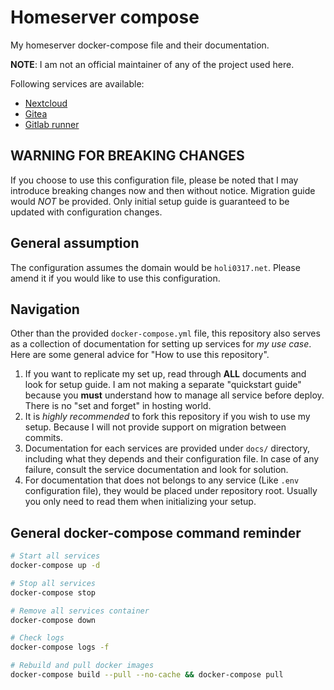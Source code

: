 # Homeserver compose
My homeserver docker-compose file and their documentation.

__NOTE__: I am not an official maintainer of any of the project used here.

Following services are available:
 - [Nextcloud](docs/nextcloud.md)
 - [Gitea](docs/gitea.md)
 - [Gitlab runner](docs/gitlab-runner.md)

## WARNING FOR BREAKING CHANGES
If you choose to use this configuration file, please be noted that I may introduce breaking changes
now and then without notice. Migration guide would _NOT_ be provided. Only initial setup guide is guaranteed
to be updated with configuration changes.

## General assumption
The configuration assumes the domain would be `holi0317.net`. Please amend it if you would like to
use this configuration.

## Navigation
Other than the provided `docker-compose.yml` file, this repository also serves as a collection
of documentation for setting up services for _my use case_. Here are some general advice for
"How to use this repository".

 1. If you want to replicate my set up, read through __ALL__ documents and look for setup guide.
    I am not making a separate "quickstart guide" because you __must__ understand how to manage
    all service before deploy. There is no "set and forget" in hosting world.
 2. It is _highly recommended_ to fork this repository if you wish to use my setup. Because I will not provide
    support on migration between commits.
 3. Documentation for each services are provided under `docs/` directory, including what they depends and their
    configuration file. In case of any failure, consult the service documentation and look for solution.
 4. For documentation that does not belongs to any service (Like `.env` configuration file), they would be placed
    under repository root. Usually you only need to read them when initializing your setup.

## General docker-compose command reminder
```bash
# Start all services
docker-compose up -d

# Stop all services
docker-compose stop

# Remove all services container
docker-compose down

# Check logs
docker-compose logs -f

# Rebuild and pull docker images
docker-compose build --pull --no-cache && docker-compose pull
```
